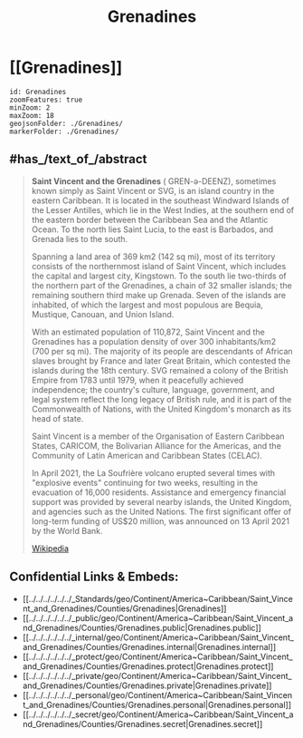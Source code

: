 ﻿---
location:
- 13.01
- -61.23
type: geo-Region
title: Grenadines
license: "CC BY-SA 4.0"
source: "https://datahub.io/core/country-codes"
isDeleted: false
isReadOnly: false
draft: false
confidential: public
tags:
- geo/Country/Region
aliases:
- Grenadines
- "Saint Vincent and the Grenadines"
Languages:
- de
cssclasses:
- geo-Region
publish: true
linkTitle: 
keywords: 
layout: 
publishDate: 
expiryDate: 
has_id_wikidata: Q757
part_of:
- "[[_Standards/WikiData/WD~Lesser Antilles,93259]]"
- '[[_Standards/WikiData/WD~Caribbean,664609]]'
instance_of:
- "[[_Standards/WikiData/WD~island country,112099]]"
- "[[_Standards/WikiData/WD~Commonwealth realm,202686]]"
- "[[_Standards/WikiData/WD~sovereign state,3624078]]"
- "[[_Standards/WikiData/WD~archipelagic state,13107770]]"
- '[[_Standards/WikiData/WD~country,6256]]'
member_of:
- "[[_Standards/WikiData/WD~Organization of American States,123759]]"
- "[[_Standards/WikiData/WD~International Bank for Reconstruction and Development,191384]]"
- "[[_Standards/WikiData/WD~Caribbean Community,205995]]"
- "[[_Standards/WikiData/WD~Organisation of African, Caribbean and Pacific States,294278]]"
- "[[_Standards/WikiData/WD~International Telecommunication Union,376150]]"
- "[[_Standards/WikiData/WD~Alliance of Small Island States,496967]]"
- "[[_Standards/WikiData/WD~International Development Association,827525]]"
- "[[_Standards/WikiData/WD~Organisation for the Prohibition of Chemical Weapons,842490]]"
- "[[_Standards/WikiData/WD~International Centre for Settlement of Investment Disputes,899770]]"
- "[[_Standards/WikiData/WD~Multilateral Investment Guarantee Agency,1043527]]"
- "[[_Standards/WikiData/WD~Agency for the Prohibition of Nuclear Weapons in Latin America and the Caribbean,3369762]]"
- "[[_Standards/WikiData/WD~Caribbean Development Bank,3772571]]"
- "[[_Standards/WikiData/WD~Caribbean Disaster Emergency Management Agency,5039374]]"
- "[[_Standards/WikiData/WD~United Nations,1065]]"
- "[[_Standards/WikiData/WD~Commonwealth of Nations,7785]]"
- '[[_Standards/WikiData/WD~UNESCO,7809]]'
- "[[_Standards/WikiData/WD~World Health Organization,7817]]"
- "[[_Standards/WikiData/WD~World Trade Organization,7825]]"
- '[[_Standards/WikiData/WD~Interpol,8475]]'
- "[[_Standards/WikiData/WD~Universal Postal Union UPU,17495]]"
flag: "[[_Standards/WikiData/WD~flag of Saint Vincent and the Grenadines,184584]]"
named_after:
- "[[_Standards/WikiData/WD~Vincent of Saragossa,318974]]"
- '[[_Standards/WikiData/WD~pomegranate,13222088]]'
coat_of_arms: "[[_Standards/WikiData/WD~coat of arms of Saint Vincent and the Grenadines,330184]]"
emergency_phone_number:
- '[[_Standards/WikiData/WD~911,533806]]'
- '[[_Standards/WikiData/WD~999,3086706]]'
economy_of_topic: "[[_Standards/WikiData/WD~economy of Saint Vincent and the Grenadines,597709]]"
follows:
- "[[_Standards/WikiData/WD~West Indies Federation,652560]]"
- "[[_Standards/WikiData/WD~Saint Vincent,15240384]]"
anthem: "[[_Standards/WikiData/WD~Saint Vincent Land so Beautiful,1064024]]"
legislative_body: "[[_Standards/WikiData/WD~House of Assembly of Saint Vincent and the Grenadines,1138357]]"
central_bank: "[[_Standards/WikiData/WD~Eastern Caribbean Central Bank,1210260]]"
electrical_plug_type:
- '[[_Standards/WikiData/WD~Europlug,1378312]]'
- "[[_Standards/WikiData/WD~Type K,1502017]]"
- "[[_Standards/WikiData/WD~BS 1363,1528507]]"
- "[[_Standards/WikiData/WD~AS_NZS 3112,2335539]]"
- "[[_Standards/WikiData/WD~Type E,2335536]]"
- "[[_Standards/WikiData/WD~NEMA 1-15,24288454]]"
history_of_topic: "[[_Standards/WikiData/WD~history of Saint Vincent and the Grenadines,1517663]]"
contains_the_administrative_territorial_entity:
- "[[_Standards/WikiData/WD~Saint Patrick Parish,1864637]]"
- "[[_Standards/WikiData/WD~Charlotte Parish,2075188]]"
- "[[_Standards/WikiData/WD~Saint George Parish,2300294]]"
- "[[_Standards/WikiData/WD~Saint Andrew Parish,2305115]]"
- "[[_Standards/WikiData/WD~Saint David Parish,2412394]]"
- "[[_Standards/WikiData/WD~Grenadines Parish,2545297]]"
demographics_of_topic: "[[_Standards/WikiData/WD~demographics of Saint Vincent and the Grenadines,3044129]]"
geography_of_topic: "[[_Standards/WikiData/WD~geography of Saint Vincent and the Grenadines,3097965]]"
has_characteristic: "[[_Standards/WikiData/WD~free country,3174312]]"
language_used:
- "[[_Standards/WikiData/WD~Vincentian Creole,3501785]]"
- '[[_Standards/WikiData/WD~English,1860]]'
Wikimedia_outline: "[[_Standards/WikiData/WD~outline of Saint Vincent and the Grenadines,7112439]]"
located_in_on_physical_feature: "[[_Standards/WikiData/WD~Southern Caribbean,7569750]]"
driving_side: '[[_Standards/WikiData/WD~left,13196750]]'
permanent_duplicated_item:
- '[[_Standards/WikiData/WD~Q25690656,25690656]]'
- '[[_Standards/WikiData/WD~Q111268312,111268312]]'
office_held_by_head_of_state: "[[_Standards/WikiData/WD~monarch of Saint Vincent and the Grenadines,26869653]]"
topic_s_main_Wikimedia_portal: "[[_Standards/WikiData/WD~Portal_Saint Vincent and the Grenadines,28334371]]"
office_held_by_head_of_government: "[[_Standards/WikiData/WD~Prime Minister of Saint Vincent and the Grenadines,30101507]]"
located_in_time_zone:
- '[[_Standards/WikiData/WD~America_St_Vincent,109529581]]'
- '[[_Standards/WikiData/WD~UTC−04_00,5762]]'
coordinate_location: "Point(-61.2296 13.0139)"
image: "http://commons.wikimedia.org/wiki/Special:FilePath/ISS006-E-38029%20-%20View%20of%20the%20Lesser%20Antilles.jpg"
demonym:
- ڤينسنتي
- ڤينسنتية
- ڤينسنتيين
- ڤينسنتيات
- "prebivalec Svetega Vincencija in Grenadin"
- "prebivalka Svetega Vincencija in Grenadin"
- Vincy
- vinsentian
- grenadian
- "Saint Vincentians"
- Vincentians
- Vincentian
- "de San Vicente y les Granadines"
- "Saint Vincentian"
- Vincentais
- Vincentaise
- "מסנט וינסנט והגרנדינים"
- "Saint Vincent és Grenadine-szigeteki"
- sanvincentina
- sanvincentine
- sanvincentini
- sanvincentino
- sanvincentin
- sanvincentina
- sanvincentine
- sanvincentini
motto_text:
- "Heddwch a Chyfiawnder"
- "Peace and Justice"
- "Мир и правосъдие"
- "Discover SVG"
- "Pax et Justitia"
Wolfram_Language_entity_code: "Entity[\"HistoricalCountry\", \"SaintVincentGrenadines\"]"
coordinates_of_westernmost_point: "Point(-61.433333333 12.6)"
MeSH_tree_code:
- Z01.107.084.900.862
- Z01.639.880.862
nominal_GDP:
- 948558503
- 872226064
diplomatic_relation:
- "[[_Standards/WikiData/WD~North Korea,423]]"
- '[[_Standards/WikiData/WD~Taiwan,865]]'
- "[[_Standards/WikiData/WD~United States,30]]"
shares_border_with: '[[_Standards/WikiData/WD~Venezuela,717]]'
country: "[[_Standards/WikiData/WD~Saint Vincent and the Grenadines,757]]"
lowest_point: "[[_Standards/WikiData/WD~Caribbean Sea,1247]]"
official_language: '[[_Standards/WikiData/WD~English,1860]]'
highest_point: "[[_Standards/WikiData/WD~La Soufrière,26544]]"
continent: "[[_Standards/WikiData/WD~North America,49]]"
marriageable_age:
- 15
- 16
VAT_rate: 15
mains_voltage: 230
death_rate:
- 10.1
- 11.038
- 13.425
- 14.004
capital: '[[_Standards/WikiData/WD~Kingstown,41474]]'
basic_form_of_government: "[[_Standards/WikiData/WD~constitutional monarchy,41614]]"
top-level_Internet_domain: '[[_Standards/WikiData/WD~.vc,42863]]'
head_of_state: "[[_Standards/WikiData/WD~Charles III,43274]]"
area: 389
Human_Development_Index: 0.751
head_of_government: "[[_Standards/WikiData/WD~Ralph Gonsalves,57800]]"
number_of_out-of-school_children: 1194
total_fertility_rate: 1.974
maritime_identification_digits:
- 376
- 375
- 377
female_population:
- 51020
- 51123
- 51199
- 51288
IAB_code: 1394
birth_rate:
- 12.726
- 12.901
- 13.071
- 13.346
ISO_3166-1_numeric_code: 670
M49_code: 670
FIPS_10-4_countries_and_regions_: VC
ISO_3166-1_alpha-2_code: VC
WIPO_ST_3: VC
INSEE_countries_and_foreign_territories_code: 99440
rural_population:
- 47946
- 48564
- 49144
- 49719
male_population:
- 52928
- 53209
- 53434
- 53636
urban_population:
- 55205
- 55488
- 55768
- 56002
life_expectancy: 73.179
population: 109897
IOC_country_code: VIN
Commons_gallery: "Saint Vincent and the Grenadines"
Commons_category: "Saint Vincent and the Grenadines"
coordinates_of_easternmost_point: "Point(-61.1309 12.9613)"
inception: "1979-01-01T00:00:00Z"
coordinates_of_northernmost_point: "Point(-61.17 13.38)"
flag_image: "http://commons.wikimedia.org/wiki/Special:FilePath/Flag%20of%20Saint%20Vincent%20and%20the%20Grenadines.svg"
Unicode_character: "\U0001F1FB\U0001F1E8"
licence_plate_code: WV
native_label: "Saint Vincent and the Grenadines"
official_name:
- "Saint Vincent and the Grenadines"
- Saint-Vincent-et-les-Grenadines
U_S_National_Archives_Identifier: 10044694
geoshape: "http://commons.wikimedia.org/data/main/Data:Saint+Vincent.map"
coat_of_arms_image: "http://commons.wikimedia.org/wiki/Special:FilePath/Coat%20of%20arms%20of%20Saint%20Vincent%20and%20the%20Grenadines.svg"
page_banner: "http://commons.wikimedia.org/wiki/Special:FilePath/Grenadines%20banner%20Palm%20Island%20beach.jpg"
pronunciation_audio:
- "http://commons.wikimedia.org/wiki/Special:FilePath/Lb-St.%20Vincent%20an%20d%27Grenadinnen.ogg"
- "http://commons.wikimedia.org/wiki/Special:FilePath/LL-Q7913%20%28ron%29-KlaudiuMihaila-Sf%C3%A2ntul%20Vincen%C8%9Biu%20%C8%99i%20Grenadine.wav"
locator_map_image: "http://commons.wikimedia.org/wiki/Special:FilePath/VCT%20orthographic.svg"
IPA_transcription: "'sɑnt 'ʋɪnsɛnt ɔ gɾɛnɑ'diːnːə"
country_calling_code: +1784
Dewey_Decimal_Classification: 2--729844
subreddit: Saintvincent
hashtag: SaintVincentandtheGrenadines
CIVICUS_Monitor_country_entry: st-vincent-and-grenadines
Krugosvet_article: strany_mira/SENT-VINSENT_I_GRENADINI.html
ISO_3166-1_alpha-3_code: VCT
ITU_letter_code: VCT
short_name: "\U0001F1FB\U0001F1E8"
official_website: "https://www.gov.vc/"
---

# [[Grenadines]] 


```leaflet
id: Grenadines
zoomFeatures: true 
minZoom: 2 
maxZoom: 18
geojsonFolder: ./Grenadines/
markerFolder: ./Grenadines/
```



## #has_/text_of_/abstract 

> **Saint Vincent and the Grenadines** (  GREN-ə-DEENZ), sometimes known simply as Saint Vincent or SVG, is an island country in the eastern Caribbean. It is located in the southeast Windward Islands of the Lesser Antilles, which lie in the West Indies, at the southern end of the eastern border between the Caribbean Sea and the Atlantic Ocean. To the north lies Saint Lucia, to the east is Barbados, and Grenada lies to the south. 
>
> Spanning a land area of 369 km2 (142 sq mi), most of its territory consists of the northernmost island of Saint Vincent, which includes the capital and largest city, Kingstown. To the south lie two-thirds of the northern part of the Grenadines, a chain of 32 smaller islands; the remaining southern third make up Grenada. Seven of the islands are inhabited, of which the largest and most populous are Bequia, Mustique, Canouan, and Union Island.
>
> With an estimated population of 110,872, Saint Vincent and the Grenadines has a population density of over 300 inhabitants/km2 (700 per sq mi). The majority of its people are descendants of African slaves brought by France and later Great Britain, which contested the islands during the 18th century. SVG remained a colony of the British Empire from 1783 until 1979, when it peacefully achieved independence; the country's culture, language, government, and legal system reflect the long legacy of British rule, and it is part of the Commonwealth of Nations, with the United Kingdom's monarch as its head of state.
>
> Saint Vincent is a member of the Organisation of Eastern Caribbean States, CARICOM, the Bolivarian Alliance for the Americas, and the Community of Latin American and Caribbean States (CELAC).
>
> In April 2021, the La Soufrière volcano erupted several times with "explosive events" continuing for two weeks, resulting in the evacuation of 16,000 residents. Assistance and emergency financial support was provided by several nearby islands, the United Kingdom, and agencies such as the United Nations. The first significant offer of long-term funding of US$20 million, was announced on 13 April 2021 by the World Bank.
>
> [Wikipedia](https://en.wikipedia.org/wiki/Saint%20Vincent%20and%20the%20Grenadines)

## Confidential Links & Embeds: 
- [[../../../../../../_Standards/geo/Continent/America~Caribbean/Saint_Vincent_and_Grenadines/Counties/Grenadines|Grenadines]] 
- [[../../../../../../_public/geo/Continent/America~Caribbean/Saint_Vincent_and_Grenadines/Counties/Grenadines.public|Grenadines.public]] 
- [[../../../../../../_internal/geo/Continent/America~Caribbean/Saint_Vincent_and_Grenadines/Counties/Grenadines.internal|Grenadines.internal]] 
- [[../../../../../../_protect/geo/Continent/America~Caribbean/Saint_Vincent_and_Grenadines/Counties/Grenadines.protect|Grenadines.protect]] 
- [[../../../../../../_private/geo/Continent/America~Caribbean/Saint_Vincent_and_Grenadines/Counties/Grenadines.private|Grenadines.private]] 
- [[../../../../../../_personal/geo/Continent/America~Caribbean/Saint_Vincent_and_Grenadines/Counties/Grenadines.personal|Grenadines.personal]] 
- [[../../../../../../_secret/geo/Continent/America~Caribbean/Saint_Vincent_and_Grenadines/Counties/Grenadines.secret|Grenadines.secret]] 

